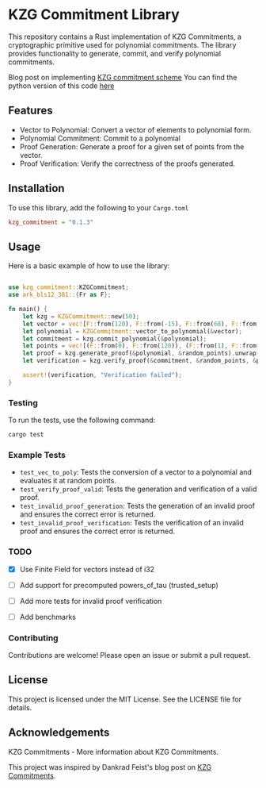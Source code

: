 # KZG Commitment Library

This repository contains a Rust implementation of KZG Commitments, a cryptographic primitive used for polynomial commitments. The library provides functionality to generate, commit, and verify polynomial commitments.

Blog post on implementing [KZG commitment scheme](https://cleanpegasus.medium.com/implementing-kzg-commitment-scheme-a18bf8ec057a)
You can find the python version of this code [here](https://github.com/CleanPegasus/kzg-commitment-python)

## Features
- Vector to Polynomial: Convert a vector of elements to polynomial form.
- Polynomial Commitment: Commit to a polynomial
- Proof Generation: Generate a proof for a given set of points from the vector.
- Proof Verification: Verify the correctness of the proofs generated.

## Installation
To use this library, add the following to your `Cargo.toml`
```toml
kzg_commitment = "0.1.3"
```

## Usage
Here is a basic example of how to use the library:

```rust

use kzg_commitment::KZGCommitment;
use ark_bls12_381::{Fr as F};

fn main() {
    let kzg = KZGCommitment::new(50);
    let vector = vec![F::from(120), F::from(-15), F::from(60), F::from(80)];
    let polynomial = KZGCommitment::vector_to_polynomial(&vector);
    let commitment = kzg.commit_polynomial(&polynomial);
    let points = vec![(F::from(0), F::from(120)), (F::from(1), F::from(-15))];
    let proof = kzg.generate_proof(&polynomial, &random_points).unwrap();
    let verification = kzg.verify_proof(&commitment, &random_points, &proof);

    assert!(verification, "Verification failed");
}
```

### Testing
To run the tests, use the following command:
```bash
cargo test
```

### Example Tests
- `test_vec_to_poly`: Tests the conversion of a vector to a polynomial and evaluates it at random points.
- `test_verify_proof_valid`: Tests the generation and verification of a valid proof.
- `test_invalid_proof_generation`: Tests the generation of an invalid proof and ensures the correct error is returned.
- `test_invalid_proof_verification`: Tests the verification of an invalid proof and ensures the correct error is returned.

### TODO
- [x] Use Finite Field for vectors instead of i32
- [ ] Add support for precomputed powers_of_tau (trusted_setup)
- [ ] Add more tests for invalid proof verification
- [ ] Add benchmarks


### Contributing
Contributions are welcome! Please open an issue or submit a pull request.

## License
This project is licensed under the MIT License. See the LICENSE file for details.

## Acknowledgements
KZG Commitments - More information about KZG Commitments.

This project was inspired by Dankrad Feist's blog post on [KZG Commitments](https://dankradfeist.de/ethereum/2020/06/16/kate-polynomial-commitments.html).

